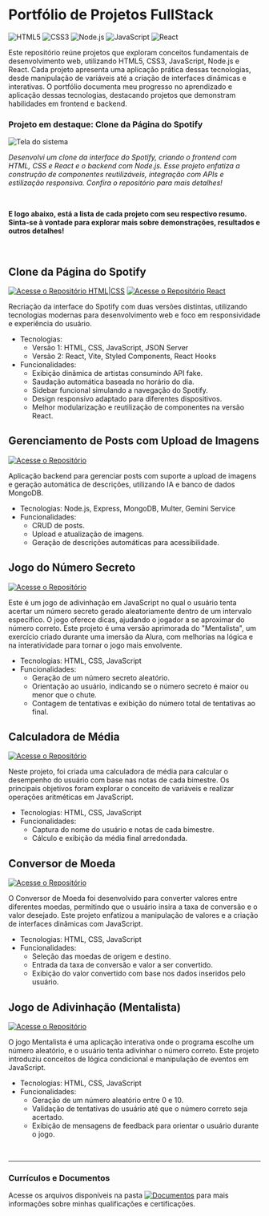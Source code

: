 # Portfólio de Projetos FullStack
![HTML5](https://img.shields.io/badge/HTML5-E34F26?style=for-the-badge&logo=html5&logoColor=white)
![CSS3](https://img.shields.io/badge/CSS3-1572B6?style=for-the-badge&logo=css3&logoColor=white)
![Node.js](https://img.shields.io/badge/Node.js-339933?style=for-the-badge&logo=nodedotjs&logoColor=white)
![JavaScript](https://img.shields.io/badge/JavaScript-F7DF1E?style=for-the-badge&logo=javascript&logoColor=black)
![React](https://img.shields.io/badge/React-61DAFB?style=for-the-badge&logo=react&logoColor=black)

Este repositório reúne projetos que exploram conceitos fundamentais de desenvolvimento web, utilizando HTML5, CSS3, JavaScript, Node.js e React. Cada projeto apresenta uma aplicação prática dessas tecnologias, desde manipulação de variáveis até a criação de interfaces dinâmicas e interativas. O portfólio documenta meu progresso no aprendizado e aplicação dessas tecnologias, destacando projetos que demonstram habilidades em frontend e backend.

### Projeto em destaque: Clone da Página do Spotify

![Tela do sistema](https://github.com/vitoriapguimaraes/portfolio-developerFullStack-web/blob/master/HTML_CSS_Java-PaginaSpotify/display-PaginaSpotify.gif)

_Desenvolvi um clone da interface do Spotify, criando o frontend com HTML, CSS e React e o backend com Node.js. Esse projeto enfatiza a construção de componentes reutilizáveis, integração com APIs e estilização responsiva. Confira o repositório para mais detalhes!_

<br>

<strong>E logo abaixo, está a lista de cada projeto com seu respectivo resumo. Sinta-se à vontade para explorar mais sobre demonstrações, resultados e outros detalhes!</strong>

<br>

## Clone da Página do Spotify
[![Acesse o Repositório HTML|CSS](https://img.shields.io/badge/Acesse%20o%20Reposit%C3%B3rio%20HTML|CSS-gray?style=for-the-badge)](https://github.com/vitoriapguimaraes/portfolio-developerFullStack-web/tree/master/HTML_CSS_Java-PaginaSpotify)
[![Acesse o Repositório React](https://img.shields.io/badge/Acesse%20o%20Reposit%C3%B3rio%20React-gray?style=for-the-badge)](https://github.com/vitoriapguimaraes/portfolio-developerFullStack-web/tree/master/React_Java-PaginaSpotify)

Recriação da interface do Spotify com duas versões distintas, utilizando tecnologias modernas para desenvolvimento web e foco em responsividade e experiência do usuário.

- Tecnologias:
  - Versão 1: HTML, CSS, JavaScript, JSON Server
  - Versão 2: React, Vite, Styled Components, React Hooks
- Funcionalidades:
  - Exibição dinâmica de artistas consumindo API fake.
  - Saudação automática baseada no horário do dia.
  - Sidebar funcional simulando a navegação do Spotify.
  - Design responsivo adaptado para diferentes dispositivos.
  - Melhor modularização e reutilização de componentes na versão React.

## Gerenciamento de Posts com Upload de Imagens
[![Acesse o Repositório](https://img.shields.io/badge/Acesse%20o%20Reposit%C3%B3rio-gray?style=for-the-badge)](https://github.com/vitoriapguimaraes/portfolio-web-Java/tree/master/Node-Instabytes)

Aplicação backend para gerenciar posts com suporte a upload de imagens e geração automática de descrições, utilizando IA e banco de dados MongoDB.

- Tecnologias: Node.js, Express, MongoDB, Multer, Gemini Service
- Funcionalidades:
  - CRUD de posts.
  - Upload e atualização de imagens.
  - Geração de descrições automáticas para acessibilidade.

## Jogo do Número Secreto
[![Acesse o Repositório](https://img.shields.io/badge/Acesse%20o%20Reposit%C3%B3rio-gray?style=for-the-badge)](https://github.com/vitoriapguimaraes/portfolio-web-Java/tree/master/HTML_CSS_Java-NumeroSecreto)

Este é um jogo de adivinhação em JavaScript no qual o usuário tenta acertar um número secreto gerado aleatoriamente dentro de um intervalo específico. O jogo oferece dicas, ajudando o jogador a se aproximar do número correto. Este projeto é uma versão aprimorada do "Mentalista", um exercício criado durante uma imersão da Alura, com melhorias na lógica e na interatividade para tornar o jogo mais envolvente.

- Tecnologias: HTML, CSS, JavaScript
- Funcionalidades:
  - Geração de um número secreto aleatório.
  - Orientação ao usuário, indicando se o número secreto é maior ou menor que o chute.
  - Contagem de tentativas e exibição do número total de tentativas ao final.

## Calculadora de Média
[![Acesse o Repositório](https://img.shields.io/badge/Acesse%20o%20Reposit%C3%B3rio-gray?style=for-the-badge)](https://github.com/vitoriapguimaraes/portfolio-projetos-web-Java/tree/master/HTML_CSS_Java-CalculadoraMedia)

Neste projeto, foi criada uma calculadora de média para calcular o desempenho do usuário com base nas notas de cada bimestre. Os principais objetivos foram explorar o conceito de variáveis e realizar operações aritméticas em JavaScript.
- Tecnologias: HTML, CSS, JavaScript
- Funcionalidades:
  - Captura do nome do usuário e notas de cada bimestre.
  - Cálculo e exibição da média final arredondada.

## Conversor de Moeda
[![Acesse o Repositório](https://img.shields.io/badge/Acesse%20o%20Reposit%C3%B3rio-gray?style=for-the-badge)](https://github.com/vitoriapguimaraes/portfolio-projetos-web-Java/tree/master/HTML_CSS_Java-ConversorMoeda)

O Conversor de Moeda foi desenvolvido para converter valores entre diferentes moedas, permitindo que o usuário insira a taxa de conversão e o valor desejado. Este projeto enfatizou a manipulação de valores e a criação de interfaces dinâmicas com JavaScript.
- Tecnologias: HTML, CSS, JavaScript
- Funcionalidades:
  - Seleção das moedas de origem e destino.
  - Entrada da taxa de conversão e valor a ser convertido.
  - Exibição do valor convertido com base nos dados inseridos pelo usuário.

## Jogo de Adivinhação (Mentalista)
[![Acesse o Repositório](https://img.shields.io/badge/Acesse%20o%20Reposit%C3%B3rio-gray?style=for-the-badge)](https://github.com/vitoriapguimaraes/portfolio-projetos-web-Java/tree/master/HTML_CSS_Java-Mentalista)

O jogo Mentalista é uma aplicação interativa onde o programa escolhe um número aleatório, e o usuário tenta adivinhar o número correto. Este projeto introduziu conceitos de lógica condicional e manipulação de eventos em JavaScript.
- Tecnologias: HTML, CSS, JavaScript
- Funcionalidades:
  - Geração de um número aleatório entre 0 e 10.
  - Validação de tentativas do usuário até que o número correto seja acertado.
  - Exibição de mensagens de feedback para orientar o usuário durante o jogo.

<br>
<hr> 

### Currículos e Documentos
Acesse os arquivos disponíveis na pasta 
[![Documentos](https://img.shields.io/badge/DOCUMENTOS-%F0%9F%93%83-blue?style=flat-square)](https://github.com/vitoriapguimaraes/vitoriapguimaraes/tree/main/DOCUMENTOS) para mais informações sobre minhas qualificações e certificações.
